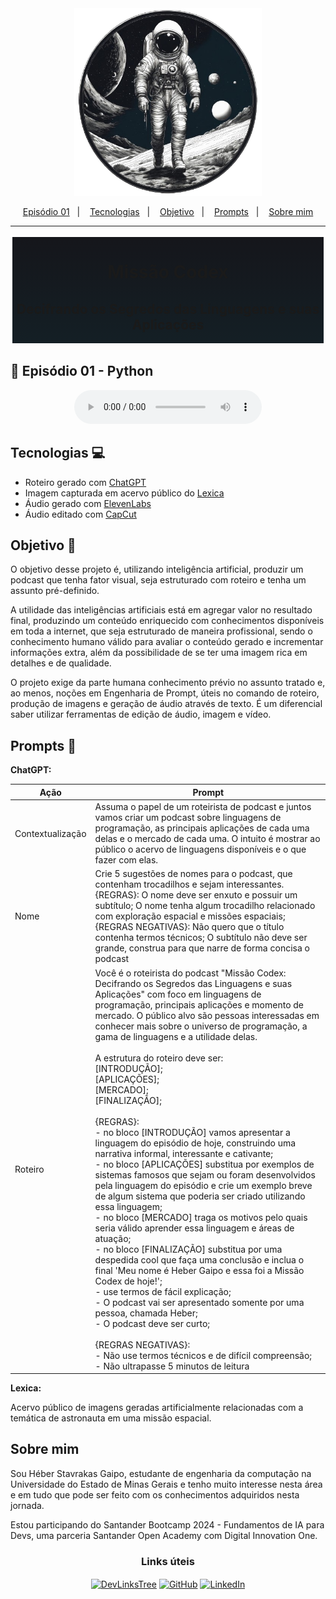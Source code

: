 <div aLign="center">
  <img src="./assets/Capa/capa_sem-fundo.png" atl="Astronauta em missão espacial" style="width: 300px"/>
</div>

<p align="center">
  <a href="#first-episode">Episódio 01</a>&nbsp;&nbsp;&nbsp;|&nbsp;&nbsp;&nbsp;
  <a href="#techs">Tecnologias</a>&nbsp;&nbsp;&nbsp;|&nbsp;&nbsp;&nbsp;
  <a href="#goal">Objetivo</a>&nbsp;&nbsp;&nbsp;|&nbsp;&nbsp;&nbsp;
  <a href="#prompts">Prompts</a>&nbsp;&nbsp;&nbsp;|&nbsp;&nbsp;&nbsp;
  <a href="#author">Sobre mim</a>
</p>

---

<div aLign="center" style="border: 3px solid white; background: linear-gradient(to bottom, #15161b, #141f25);"><h1 aLign="center">
Missão Codex</h1><h2>Decifrando os Segredos das Linguagens e suas Aplicações</h2></div>

<h2 id="first-episode">🎤 Episódio 01 - Python</h2>

<div aLign="center" style="margin: .8rem 0;">
  <audio src="./assets/Audio/EP01-Python.mp3" controls title="EP01-Python"></audio>
</div>

<h2 id="techs">Tecnologias 💻</h2>

- Roteiro gerado com <a href="https://chat.openai.com/">ChatGPT</a>
- Imagem capturada em acervo público do <a href="https://lexica.art/">Lexica</a>
- Áudio gerado com <a href="https://beta.elevenlabs.io/">ElevenLabs</a>
- Áudio editado com <a href="https://www.capcut.com/pt-br/">CapCut</a>

<h2 id="goal">Objetivo 📌</h2>
<p>O objetivo desse projeto é, utilizando inteligência artificial, produzir um podcast que tenha fator visual, seja estruturado com roteiro e tenha um assunto pré-definido.</p>
<p>A utilidade das inteligências artificiais está em agregar valor no resultado final, produzindo um conteúdo enriquecido com conhecimentos disponíveis em toda a internet, que seja estruturado de maneira profissional, sendo o conhecimento humano válido para avaliar o conteúdo gerado e incrementar informações extra, além da possibilidade de se ter uma imagem rica em detalhes e de qualidade.</p>
<p>O projeto exige da parte humana conhecimento prévio no assunto tratado e, ao menos, noções em Engenharia de Prompt, úteis no comando de roteiro, produção de imagens e geração de áudio através de texto. É um diferencial saber utilizar ferramentas de edição de áudio, imagem e vídeo.</p>

<h2 id="prompts">Prompts 📜</h2>

**ChatGPT:**

| Ação             | Prompt                                                                                                                                                                                                                                                                                                                                                                                                                                                                                                                                                                                                                                                                                                                                                                                                                                                                                                                                                                                                                                                                                                                                                                                                                                                                                                                                                                                   |
| ---------------- | ---------------------------------------------------------------------------------------------------------------------------------------------------------------------------------------------------------------------------------------------------------------------------------------------------------------------------------------------------------------------------------------------------------------------------------------------------------------------------------------------------------------------------------------------------------------------------------------------------------------------------------------------------------------------------------------------------------------------------------------------------------------------------------------------------------------------------------------------------------------------------------------------------------------------------------------------------------------------------------------------------------------------------------------------------------------------------------------------------------------------------------------------------------------------------------------------------------------------------------------------------------------------------------------------------------------------------------------------------------------------------------------- |
| Contextualização | Assuma o papel de um roteirista de podcast e juntos vamos criar um podcast sobre linguagens de programação, as principais aplicações de cada uma delas e o mercado de cada uma. O intuito é mostrar ao público o acervo de linguagens disponíveis e o que fazer com elas.                                                                                                                                                                                                                                                                                                                                                                                                                                                                                                                                                                                                                                                                                                                                                                                                                                                                                                                                                                                                                                                                                                                |
| Nome             | Crie 5 sugestões de nomes para o podcast, que contenham trocadilhos e sejam interessantes. {REGRAS}: O nome deve ser enxuto e possuir um subtítulo; O nome tenha algum trocadilho relacionado com exploração espacial e missões espaciais; {REGRAS NEGATIVAS}: Não quero que o título contenha termos técnicos; O subtítulo não deve ser grande, construa para que narre de forma concisa o podcast                                                                                                                                                                                                                                                                                                                                                                                                                                                                                                                                                                                                                                                                                                                                                                                                                                                                                                                                                                                      |
| Roteiro          | Você é o roteirista do podcast "Missão Codex: Decifrando os Segredos das Linguagens e suas Aplicações" com foco em linguagens de programação, principais aplicações e momento de mercado. O público alvo são pessoas interessadas em conhecer mais sobre o universo de programação, a gama de linguagens e a utilidade delas.<br><br>A estrutura do roteiro deve ser:<br>[INTRODUÇÃO];<br>[APLICAÇÕES];<br>[MERCADO];<br>[FINALIZAÇÃO];<br><br>{REGRAS}:<br>- no bloco [INTRODUÇÃO] vamos apresentar a linguagem do episódio de hoje, construindo uma narrativa informal, interessante e cativante;<br>- no bloco [APLICAÇÕES] substitua por exemplos de sistemas famosos que sejam ou foram desenvolvidos pela linguagem do episódio e crie um exemplo breve de algum sistema que poderia ser criado utilizando essa linguagem;<br>- no bloco [MERCADO] traga os motivos pelo quais seria válido aprender essa linguagem e áreas de atuação;<br>- no bloco [FINALIZAÇÃO] substitua por uma despedida cool que faça uma conclusão e inclua o final 'Meu nome é Heber Gaipo e essa foi a Missão Codex de hoje!';<br>- use termos de fácil explicação;<br>- O podcast vai ser apresentado somente por uma pessoa, chamada Heber;<br>- O podcast deve ser curto;<br><br>{REGRAS NEGATIVAS}:<br>- Não use termos técnicos e de difícil compreensão;<br>- Não ultrapasse 5 minutos de leitura |

**Lexica:**

Acervo público de imagens geradas artificialmente relacionadas com a temática de astronauta em uma missão espacial.

<h2 id="author">Sobre mim</h2>

Sou Héber Stavrakas Gaipo, estudante de engenharia da computação na Universidade do Estado de Minas Gerais e tenho muito interesse nesta área e em tudo que pode ser feito com os conhecimentos adquiridos nesta jornada.

Estou participando do Santander Bootcamp 2024 - Fundamentos de IA para Devs, uma parceria Santander Open Academy com Digital Innovation One.

<h3 aLign="center">Links úteis</h3>

<div aLign="center">
  <a href="https://heber-stavrakas-gaipo.github.io/DevLinksTree/" style="margin: 0.4rem 0;"><img aLign="center" alt="DevLinksTree" src="https://img.shields.io/badge/DevLinksTree-hhh?style=for-the-badge" /></a>
  <a href="https://github.com/Heber-Stavrakas-Gaipo" style="margin: 0.4rem 0;"><img aLign="center" alt="GitHub" src="https://img.shields.io/badge/GitHub-100000?style=for-the-badge&logo=github&logoColor=white" /></a>
  <a href="https://www.linkedin.com/in/heber-stavrakas-gaipo/" style="margin: 0.4rem 0;"><img aLign="center" alt="LinkedIn" src="https://img.shields.io/badge/LinkedIn-0077B5?style=for-the-badge&logo=linkedin&logoColor=white" /></a>
</div>
